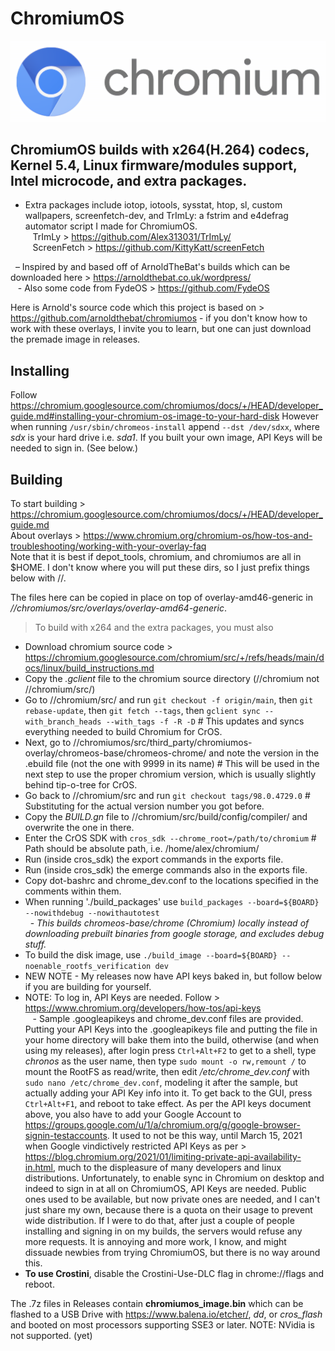# ChromiumOS
<img src="https://github.com/Alex313031/ChromiumOS/blob/main/cros_bootsplash.png">

## ChromiumOS builds with x264(H.264) codecs, Kernel 5.4, Linux firmware/modules support, Intel microcode, and extra packages.

- Extra packages include iotop, iotools, sysstat, htop, sl, custom wallpapers, screenfetch-dev, and TrImLy: a fstrim and e4defrag automator script I made for ChromiumOS. \
&nbsp;&nbsp; TrImLy > https://github.com/Alex313031/TrImLy/ \
&nbsp;&nbsp; ScreenFetch > https://github.com/KittyKatt/screenFetch

&nbsp;&nbsp;&ndash; Inspired by and based off of ArnoldTheBat's builds which can be downloaded here > https://arnoldthebat.co.uk/wordpress/ \
&nbsp;&nbsp; - Also some code from FydeOS > https://github.com/FydeOS

Here is Arnold's source code which this project is based on > https://github.com/arnoldthebat/chromiumos - if you don't know how to work with these overlays, I invite you to learn, but one can just download the premade image in releases.

## Installing
Follow https://chromium.googlesource.com/chromiumos/docs/+/HEAD/developer_guide.md#installing-your-chromium-os-image-to-your-hard-disk
However when running `/usr/sbin/chromeos-install` append `--dst /dev/sdxx`, where *sdx* is your hard drive i.e. *sda1*.
If you built your own image, API Keys will be needed to sign in. (See below.)

## Building
To start building > https://chromium.googlesource.com/chromiumos/docs/+/HEAD/developer_guide.md \
About overlays > https://www.chromium.org/chromium-os/how-tos-and-troubleshooting/working-with-your-overlay-faq \
Note that it is best if depot_tools, chromium, and chromiumos are all in $HOME. I don't know where you will put these dirs, so I just prefix things below with //.

The files here can be copied in place on top of overlay-amd46-generic in *//chromiumos/src/overlays/overlay-amd64-generic*.

> To build with x264 and the extra packages, you must also
- Download chromium source code > https://chromium.googlesource.com/chromium/src/+/refs/heads/main/docs/linux/build_instructions.md
- Copy the *.gclient* file to the chromium source directory (//chromium not //chromium/src/)
- Go to //chromium/src/ and run `git checkout -f origin/main`, then `git rebase-update`, then `git fetch --tags`, then `gclient sync --with_branch_heads --with_tags -f -R -D` # This updates and syncs everything needed to build Chromium for CrOS.
- Next, go to //chromiumos/src/third_party/chromiumos-overlay/chromeos-base/chromeos-chrome/ and note the version in the .ebuild file (not the one with 9999 in its name) # This will be used in the next step to use the proper chromium version, which is usually slightly behind tip-o-tree for CrOS.
- Go back to //chromium/src and run `git checkout tags/98.0.4729.0` # Substituting for the actual version number you got before.
- Copy the *BUILD.gn* file to //chromium/src/build/config/compiler/ and overwrite the one in there.
- Enter the CrOS SDK with `cros_sdk --chrome_root=/path/to/chromium` # Path should be absolute path, i.e. /home/alex/chromium/
- Run (inside cros_sdk) the export commands in the exports file.
- Run (inside cros_sdk) the emerge commands also in the exports file.
- Copy dot-bashrc and chrome_dev.conf to the locations specified in the comments within them.
- When running './build_packages' use `build_packages --board=${BOARD} --nowithdebug --nowithautotest` \
&nbsp; - *This builds chromeos-base/chrome (Chromium) locally instead of downloading prebuilt binaries from google storage, and excludes debug stuff.*
- To build the disk image, use `./build_image --board=${BOARD} --noenable_rootfs_verification dev`
- NEW NOTE - My releases now have API keys baked in, but follow below if you are building for yourself.
- NOTE: To log in, API Keys are needed. Follow > https://www.chromium.org/developers/how-tos/api-keys \
&nbsp;&nbsp; - Sample .googleapikeys and chrome_dev.conf files are provided. Putting your API Keys into the .googleapikeys file and putting the file in your home directory will bake them into the build, otherwise (and when using my releases), after login press `Ctrl+Alt+F2` to get to a shell, type *chronos* as the user name, then type `sudo mount -o rw,remount /` to mount the RootFS as read/write, then edit */etc/chrome_dev.conf* with `sudo nano /etc/chrome_dev.conf`, modeling it after the sample, but actually adding your API Key info into it. To get back to the GUI, press `Ctrl+Alt+F1`, and reboot to take effect. As per the API keys document above, you also have to add your Google Account to https://groups.google.com/u/1/a/chromium.org/g/google-browser-signin-testaccounts. It used to not be this way, until March 15, 2021 when Google vindictively restricted API Keys as per > https://blog.chromium.org/2021/01/limiting-private-api-availability-in.html, much to the displeasure of many developers and linux distributions. Unfortunately, to enable sync in Chromium on desktop and indeed to sign in at all on ChromiumOS, API Keys are needed. Public ones used to be available, but now private ones are needed, and I can't just share my own, because there is a quota on their usage to prevent wide distribution. If I were to do that, after just a couple of people installing and signing in on my builds, the servers would refuse any more requests. It is annoying and more work, I know, and might dissuade newbies from trying ChromiumOS, but there is no way around this.
- **To use Crostini**, disable the Crostini-Use-DLC flag in chrome://flags and reboot.

The .7z files in Releases contain **chromiumos_image.bin** which can be flashed to a USB Drive with https://www.balena.io/etcher/, *dd*, or *cros_flash* and booted on most processors supporting SSE3 or later. NOTE: NVidia is not supported. (yet)
